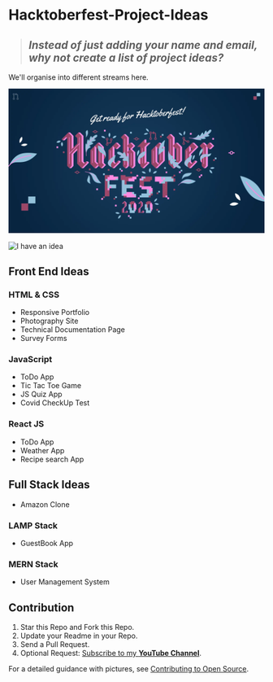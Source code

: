 # Hacktoberfest-Project-Ideas

> ## *Instead of just adding your name and email, why not create a list of project ideas?*

We'll organise into different streams here.

![Hacktoberfest Logo](./hacktoberfest.webp)

![I have an idea](https://i.imgur.com/rEXOauT.png)

## Front End Ideas

### HTML & CSS

* Responsive Portfolio
* Photography Site
* Technical Documentation Page
* Survey Forms

### JavaScript

* ToDo App
* Tic Tac Toe Game
* JS Quiz App
* Covid CheckUp Test

### React JS

* ToDo App
* Weather App
* Recipe search App

## Full Stack Ideas

* Amazon Clone

### LAMP Stack

* GuestBook App

### MERN Stack

* User Management System

## Contribution

1. Star this Repo and Fork this Repo.
2. Update your Readme in your Repo.
3. Send a Pull Request.
4. Optional Request: [Subscribe to my **YouTube Channel**](https://www.youtube.com/praveenscience?sub_confirmation=1).

For a detailed guidance with pictures, see [Contributing to Open Source](https://github.com/CatsInTech/Rezume/blob/master/CONTRIBUTING.md).
